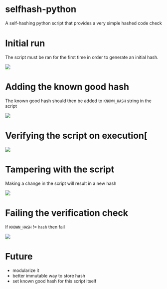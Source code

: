 # selfhash-python
A self-hashing python script that provides a very simple hashed code check

# Initial run
The script must be ran for the first time in order to generate an initial hash.

<img src="https://github.com/ronaldstoner/selfhash-python/blob/main/img/1.png?raw=true" /> 

# Adding the known good hash
The known good hash should then be added to `KNOWN_HASH` string in the script

<img src="https://github.com/ronaldstoner/selfhash-python/blob/main/img/2.png?raw=true" /> 

# Verifying the script on execution[

<img src="https://github.com/ronaldstoner/selfhash-python/blob/main/img/3.png?raw=true" /> 

# Tampering with the script
Making a change in the script will result in a new hash

<img src="https://github.com/ronaldstoner/selfhash-python/blob/main/img/4.png?raw=true" />

# Failing the verification check
If `KNOWN_HASH` != `hash` then fail

<img src="https://github.com/ronaldstoner/selfhash-python/blob/main/img/5.png?raw=true" />

# Future
- modularize it
- better immutable way to store hash
- set known good hash for this script itself 
